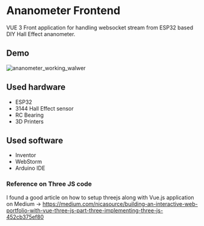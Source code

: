 # Ananometer Frontend 

VUE 3 Front application for handling websocket stream from ESP32 based DIY Hall Effect ananometer.

## Demo

![ananometer_working_walwer](https://github.com/walwer/ananometer-front/assets/39830198/5de85a3e-8148-41bf-9df8-04b665dd0f1d)

## Used hardware

* ESP32
* 3144 Hall Effect sensor
* RC Bearing
* 3D Printers

## Used software
  
* Inventor
* WebStorm
* Arduino IDE

### Reference on Three JS code
I found a good article on how to setup threejs along with Vue.js application on Medium -> https://medium.com/nicasource/building-an-interactive-web-portfolio-with-vue-three-js-part-three-implementing-three-js-452cb375ef80
